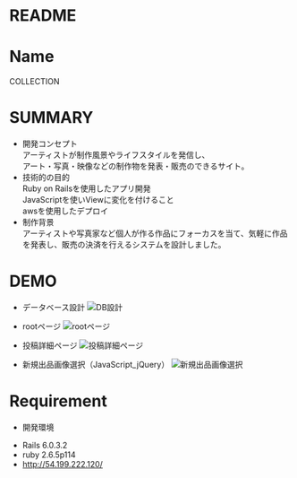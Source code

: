 # README

# Name

COLLECTION

# SUMMARY
* 開発コンセプト<br>
アーティストが制作風景やライフスタイルを発信し、<br>
アート・写真・映像などの制作物を発表・販売のできるサイト。
* 技術的の目的<br>
Ruby on Railsを使用したアプリ開発<br>
JavaScriptを使いViewに変化を付けること<br>
awsを使用したデプロイ
* 制作背景<br>
アーティストや写真家など個人が作る作品にフォーカスを当て、気軽に作品を発表し、販売の決済を行えるシステムを設計しました。

# DEMO
* データベース設計
![DB設計](https://user-images.githubusercontent.com/61015936/92798665-1c40db80-f3ee-11ea-830b-b579c5e9a259.png)

* rootページ
![rootページ](https://user-images.githubusercontent.com/61015936/92798953-5f9b4a00-f3ee-11ea-9d0c-a00c9fb9e25c.png)

* 投稿詳細ページ
![投稿詳細ページ](https://user-images.githubusercontent.com/61015936/92800381-99208500-f3ef-11ea-946f-83089dc4d6cd.png)

* 新規出品画像選択（JavaScript_jQuery）
![新規出品画像選択](https://user-images.githubusercontent.com/61015936/92801199-5e6b1c80-f3f0-11ea-9398-a2c9dea4034f.gif)

  

# Requirement
* 開発環境
- Rails 6.0.3.2
- ruby 2.6.5p114
- http://54.199.222.120/
